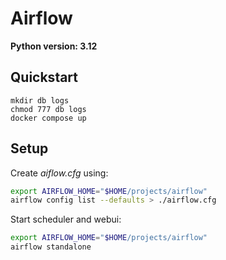 # Airflow

**Python version: 3.12**

## Quickstart

```
mkdir db logs
chmod 777 db logs
docker compose up
```

## Setup

Create *aiflow.cfg* using:

```bash
export AIRFLOW_HOME="$HOME/projects/airflow"
airflow config list --defaults > ./airflow.cfg
```

Start scheduler and webui:

```bash
export AIRFLOW_HOME="$HOME/projects/airflow"
airflow standalone
```

